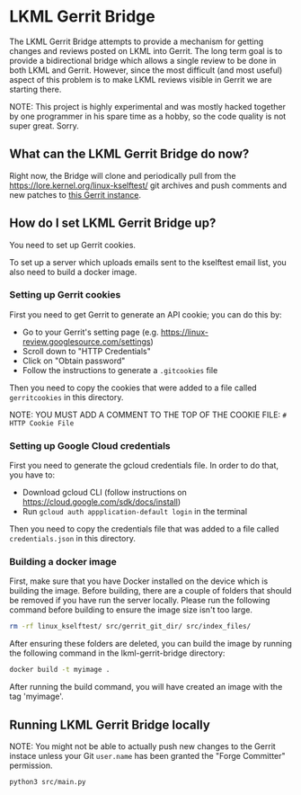 # LKML Gerrit Bridge

The LKML Gerrit Bridge attempts to provide a mechanism for getting changes and
reviews posted on LKML into Gerrit. The long term goal is to provide a
bidirectional bridge which allows a single review to be done in both LKML and
Gerrit. However, since the most difficult (and most useful) aspect of this
problem is to make LKML reviews visible in Gerrit we are starting there.

NOTE: This project is highly experimental and was mostly hacked together by one
programmer in his spare time as a hobby, so the code quality is not super great.
Sorry.

## What can the LKML Gerrit Bridge do now?

Right now, the Bridge will clone and periodically pull from the
https://lore.kernel.org/linux-kselftest/ git archives and push comments and new
patches to [this Gerrit
instance](https://linux-review.googlesource.com/q/project:linux%252Fkernel%252Fgit%252Ftorvalds%252Flinux).

## How do I set LKML Gerrit Bridge up?

You need to set up Gerrit cookies.

To set up a server which uploads emails sent to the kselftest email list, you
also need to build a docker image.

### Setting up Gerrit cookies

First you need to get Gerrit to generate an API cookie; you can do this by:

- Go to your Gerrit's setting page (e.g. https://linux-review.googlesource.com/settings)
- Scroll down to "HTTP Credentials"
- Click on "Obtain password"
- Follow the instructions to generate a `.gitcookies` file

Then you need to copy the cookies that were added to a file called
`gerritcookies` in this directory.

NOTE: YOU MUST ADD A COMMENT TO THE TOP OF THE COOKIE FILE: `# HTTP Cookie File`

### Setting up Google Cloud credentials

First you need to generate the gcloud credentials file. In order to do that,
you have to:

- Download gcloud CLI (follow instructions on https://cloud.google.com/sdk/docs/install)
- Run `gcloud auth appplication-default login` in the terminal

Then you need to copy the credentials file that was added to a file called 
`credentials.json` in this directory.

### Building a docker image

First, make sure that you have Docker installed on the device which is building
the image. Before building, there are a couple of folders that should be
removed if you have run the server locally. Please run the following command
before building to ensure the image size isn't too large.
```bash
rm -rf linux_kselftest/ src/gerrit_git_dir/ src/index_files/
```

After ensuring these folders are deleted, you can build the image by running the
following command in the lkml-gerrit-bridge directory:
```bash
docker build -t myimage .
```
After running the build command, you will have created an image with the tag
'myimage'.

## Running LKML Gerrit Bridge locally

NOTE: You might not be able to actually push new changes to the Gerrit instace
unless your Git `user.name` has been granted the "Forge Committer" permission.

```bash
python3 src/main.py
```
